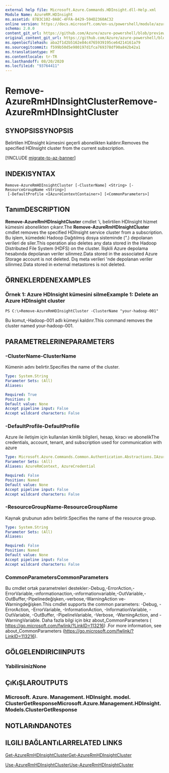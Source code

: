 ```yaml
---
external help file: Microsoft.Azure.Commands.HDInsight.dll-Help.xml
Module Name: AzureRM.HDInsight
ms.assetid: 87B3C102-0A8C-4FFA-8429-594D2360AC32
online version: https://docs.microsoft.com/en-us/powershell/module/azurerm.hdinsight/remove-azurermhdinsightcluster
schema: 2.0.0
content_git_url: https://github.com/Azure/azure-powershell/blob/preview/src/ResourceManager/HDInsight/Commands.HDInsight/help/Remove-AzureRmHDInsightCluster.md
original_content_git_url: https://github.com/Azure/azure-powershell/blob/preview/src/ResourceManager/HDInsight/Commands.HDInsight/help/Remove-AzureRmHDInsightCluster.md
ms.openlocfilehash: aba2f1d2b5162e84c4765939195ce64214161a79
ms.sourcegitcommit: f599b50d5e980197d1fca769378df90a842b42a1
ms.translationtype: MT
ms.contentlocale: tr-TR
ms.lasthandoff: 08/20/2020
ms.locfileid: "93764411"
---
```

# <span data-ttu-id="45ff8-101">Remove-AzureRmHDInsightCluster</span><span class="sxs-lookup"><span data-stu-id="45ff8-101">Remove-AzureRmHDInsightCluster</span></span>

## <span data-ttu-id="45ff8-102">SYNOPSIS</span><span class="sxs-lookup"><span data-stu-id="45ff8-102">SYNOPSIS</span></span>
<span data-ttu-id="45ff8-103">Belirtilen HDInsight kümesini geçerli abonelikten kaldırır.</span><span class="sxs-lookup"><span data-stu-id="45ff8-103">Removes the specified HDInsight cluster from the current subscription.</span></span>

[!INCLUDE [migrate-to-az-banner](../../includes/migrate-to-az-banner.md)]

## <span data-ttu-id="45ff8-104">INDEKI</span><span class="sxs-lookup"><span data-stu-id="45ff8-104">SYNTAX</span></span>

```
Remove-AzureRmHDInsightCluster [-ClusterName] <String> [-ResourceGroupName <String>]
 [-DefaultProfile <IAzureContextContainer>] [<CommonParameters>]
```

## <span data-ttu-id="45ff8-105">Tanım</span><span class="sxs-lookup"><span data-stu-id="45ff8-105">DESCRIPTION</span></span>
<span data-ttu-id="45ff8-106">**Remove-AzureRmHDInsightCluster** cmdlet 'i, belirtilen HDInsight hizmet kümesini abonelikten çıkarır.</span><span class="sxs-lookup"><span data-stu-id="45ff8-106">The **Remove-AzureRmHDInsightCluster** cmdlet removes the specified HDInsight service cluster from a subscription.</span></span>
<span data-ttu-id="45ff8-107">Bu işlem, kümedeki Hadoop Dağıtılmış dosya sisteminde (".) depolanan verileri de siler.</span><span class="sxs-lookup"><span data-stu-id="45ff8-107">This operation also deletes any data stored in the Hadoop Distributed File System (HDFS) on the cluster.</span></span>
<span data-ttu-id="45ff8-108">İlişkili Azure depolama hesabında depolanan veriler silinmez.</span><span class="sxs-lookup"><span data-stu-id="45ff8-108">Data stored in the associated Azure Storage account is not deleted.</span></span>
<span data-ttu-id="45ff8-109">Dış meta verileri 'nde depolanan veriler silinmez.</span><span class="sxs-lookup"><span data-stu-id="45ff8-109">Data stored in external metastores is not deleted.</span></span>

## <span data-ttu-id="45ff8-110">ÖRNEKLERDEN</span><span class="sxs-lookup"><span data-stu-id="45ff8-110">EXAMPLES</span></span>

### <span data-ttu-id="45ff8-111">Örnek 1: Azure HDInsight kümesini silme</span><span class="sxs-lookup"><span data-stu-id="45ff8-111">Example 1: Delete an Azure HDInsight cluster</span></span>
```
PS C:\>Remove-AzureRmHDInsightCluster -ClusterName "your-hadoop-001"
```

<span data-ttu-id="45ff8-112">Bu komut,-Hadoop-001 adlı kümeyi kaldırır.</span><span class="sxs-lookup"><span data-stu-id="45ff8-112">This command removes the cluster named your-hadoop-001.</span></span>

## <span data-ttu-id="45ff8-113">PARAMETRELERINE</span><span class="sxs-lookup"><span data-stu-id="45ff8-113">PARAMETERS</span></span>

### <span data-ttu-id="45ff8-114">-ClusterName</span><span class="sxs-lookup"><span data-stu-id="45ff8-114">-ClusterName</span></span>
<span data-ttu-id="45ff8-115">Kümenin adını belirtir.</span><span class="sxs-lookup"><span data-stu-id="45ff8-115">Specifies the name of the cluster.</span></span>

```yaml
Type: System.String
Parameter Sets: (All)
Aliases:

Required: True
Position: 0
Default value: None
Accept pipeline input: False
Accept wildcard characters: False
```

### <span data-ttu-id="45ff8-116">-DefaultProfile</span><span class="sxs-lookup"><span data-stu-id="45ff8-116">-DefaultProfile</span></span>
<span data-ttu-id="45ff8-117">Azure ile iletişim için kullanılan kimlik bilgileri, hesap, kiracı ve abonelik</span><span class="sxs-lookup"><span data-stu-id="45ff8-117">The credentials, account, tenant, and subscription used for communication with azure</span></span>

```yaml
Type: Microsoft.Azure.Commands.Common.Authentication.Abstractions.IAzureContextContainer
Parameter Sets: (All)
Aliases: AzureRmContext, AzureCredential

Required: False
Position: Named
Default value: None
Accept pipeline input: False
Accept wildcard characters: False
```

### <span data-ttu-id="45ff8-118">-ResourceGroupName</span><span class="sxs-lookup"><span data-stu-id="45ff8-118">-ResourceGroupName</span></span>
<span data-ttu-id="45ff8-119">Kaynak grubunun adını belirtir.</span><span class="sxs-lookup"><span data-stu-id="45ff8-119">Specifies the name of the resource group.</span></span>

```yaml
Type: System.String
Parameter Sets: (All)
Aliases:

Required: False
Position: Named
Default value: None
Accept pipeline input: False
Accept wildcard characters: False
```

### <span data-ttu-id="45ff8-120">CommonParameters</span><span class="sxs-lookup"><span data-stu-id="45ff8-120">CommonParameters</span></span>
<span data-ttu-id="45ff8-121">Bu cmdlet ortak parametreleri destekler:-Debug,-ErrorAction,-ErrorVariable,-ınformationaction,-ınformationvariable,-OutVariable,-OutBuffer,-Pipelinedeğişken,-verbose,-WarningAction ve-Warningdeğişken.</span><span class="sxs-lookup"><span data-stu-id="45ff8-121">This cmdlet supports the common parameters: -Debug, -ErrorAction, -ErrorVariable, -InformationAction, -InformationVariable, -OutVariable, -OutBuffer, -PipelineVariable, -Verbose, -WarningAction, and -WarningVariable.</span></span> <span data-ttu-id="45ff8-122">Daha fazla bilgi için bkz about_CommonParameters ( https://go.microsoft.com/fwlink/?LinkID=113216) .</span><span class="sxs-lookup"><span data-stu-id="45ff8-122">For more information, see about_CommonParameters (https://go.microsoft.com/fwlink/?LinkID=113216).</span></span>

## <span data-ttu-id="45ff8-123">GÖLGELENDIRICI</span><span class="sxs-lookup"><span data-stu-id="45ff8-123">INPUTS</span></span>

### <span data-ttu-id="45ff8-124">Yabilirsiniz</span><span class="sxs-lookup"><span data-stu-id="45ff8-124">None</span></span>

## <span data-ttu-id="45ff8-125">ÇıKıŞLAR</span><span class="sxs-lookup"><span data-stu-id="45ff8-125">OUTPUTS</span></span>

### <span data-ttu-id="45ff8-126">Microsoft. Azure. Management. HDInsight. model. ClusterGetResponse</span><span class="sxs-lookup"><span data-stu-id="45ff8-126">Microsoft.Azure.Management.HDInsight.Models.ClusterGetResponse</span></span>

## <span data-ttu-id="45ff8-127">NOTLARıNDA</span><span class="sxs-lookup"><span data-stu-id="45ff8-127">NOTES</span></span>

## <span data-ttu-id="45ff8-128">ILGILI BAĞLANTıLAR</span><span class="sxs-lookup"><span data-stu-id="45ff8-128">RELATED LINKS</span></span>

[<span data-ttu-id="45ff8-129">Get-AzureRmHDInsightCluster</span><span class="sxs-lookup"><span data-stu-id="45ff8-129">Get-AzureRmHDInsightCluster</span></span>](./Get-AzureRmHDInsightCluster.md)

[<span data-ttu-id="45ff8-130">Use-AzureRmHDInsightCluster</span><span class="sxs-lookup"><span data-stu-id="45ff8-130">Use-AzureRmHDInsightCluster</span></span>](./Use-AzureRmHDInsightCluster.md)


